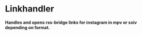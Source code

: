 # Linkhandler
#### Handles and opens rss-bridge links for instagram in mpv or sxiv depending on format.
